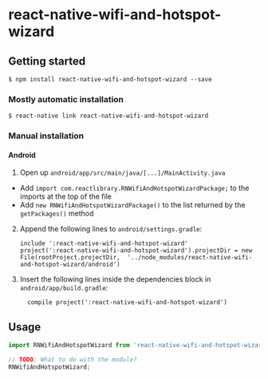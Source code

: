 
# react-native-wifi-and-hotspot-wizard

## Getting started

`$ npm install react-native-wifi-and-hotspot-wizard --save`

### Mostly automatic installation

`$ react-native link react-native-wifi-and-hotspot-wizard`

### Manual installation


#### Android

1. Open up `android/app/src/main/java/[...]/MainActivity.java`
  - Add `import com.reactlibrary.RNWifiAndHotspotWizardPackage;` to the imports at the top of the file
  - Add `new RNWifiAndHotspotWizardPackage()` to the list returned by the `getPackages()` method
2. Append the following lines to `android/settings.gradle`:
  	```
  	include ':react-native-wifi-and-hotspot-wizard'
  	project(':react-native-wifi-and-hotspot-wizard').projectDir = new File(rootProject.projectDir, 	'../node_modules/react-native-wifi-and-hotspot-wizard/android')
  	```
3. Insert the following lines inside the dependencies block in `android/app/build.gradle`:
  	```
      compile project(':react-native-wifi-and-hotspot-wizard')
  	```


## Usage
```javascript
import RNWifiAndHotspotWizard from 'react-native-wifi-and-hotspot-wizard';

// TODO: What to do with the module?
RNWifiAndHotspotWizard;
```
  